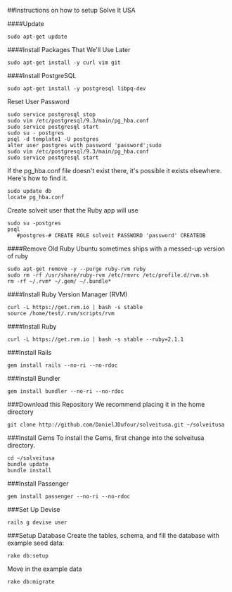 ##Instructions on how to setup Solve It USA

####Update
```
sudo apt-get update
```


####Install Packages That We'll Use Later
```
sudo apt-get install -y curl vim git
```

####Install PostgreSQL
```
sudo apt-get install -y postgresql libpq-dev
```

Reset User Password
```
sudo service postgresql stop
sudo vim /etc/postgresql/9.3/main/pg_hba.conf
sudo service postgresql start
sudo su - postgres
psql -d template1 -U postgres
alter user postgres with password 'password';sudo 
sudo vim /etc/postgresql/9.3/main/pg_hba.conf
sudo service postgresql start
```

If the pg_hba.conf file doesn't exist there, it's possible it exists elsewhere.  Here's how to find it.
```
sudo update db
locate pg_hba.conf

```



Create solveit user that the Ruby app will use
```
sudo su -postgres
psql
   #postgres-# CREATE ROLE solveit PASSWORD 'password' CREATEDB
```



####Remove Old Ruby
Ubuntu sometimes ships with a messed-up version of ruby
```
sudo apt-get remove -y --purge ruby-rvm ruby
sudo rm -rf /usr/share/ruby-rvm /etc/rmvrc /etc/profile.d/rvm.sh
rm -rf ~/.rvm* ~/.gem/ ~/.bundle*
```

####Install Ruby Version Manager (RVM)
```
curl -L https://get.rvm.io | bash -s stable
source /home/test/.rvm/scripts/rvm
```

####Install Ruby
```
curl -L https://get.rvm.io | bash -s stable --ruby=2.1.1
```

###Install Rails
```
gem install rails --no-ri --no-rdoc
```

###Install Bundler
```
gem install bundler --no-ri --no-rdoc
```

###Download this Repository
We recommend placing it in the home directory
```
git clone http://github.com/DanielJDufour/solveitusa.git ~/solveitusa
```

###Install Gems
To install the Gems, first change into the solveitusa directory. 
```
cd ~/solveitusa
bundle update
bundle install
```

###Install Passenger
```
gem install passenger --no-ri --no-rdoc
```

###Set Up Devise
```
rails g devise user
```

###Setup Database
Create the tables, schema, and fill the database with example seed data:
```
rake db:setup
```
Move in the example data
```
rake db:migrate
```
